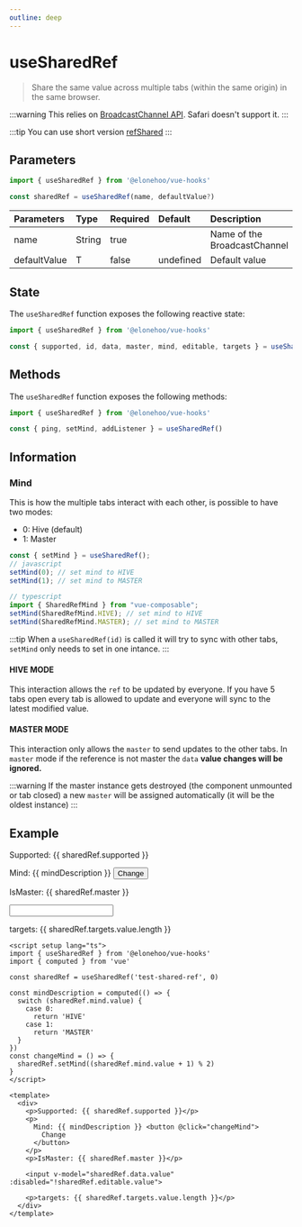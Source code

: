 ```yaml
---
outline: deep
---
```


<script setup lang="ts">
import { useSharedRef } from '@elonehoo/vue-hooks'
import { computed } from 'vue'

const sharedRef = useSharedRef('test-shared-ref', 0)

const mindDescription = computed(() => {
  switch (sharedRef.mind.value) {
    case 0:
      return 'HIVE'
    case 1:
      return 'MASTER'
  }
})
const changeMind = () => {
  sharedRef.setMind((sharedRef.mind.value + 1) % 2)
}
</script>

# useSharedRef

> Share the same value across multiple tabs (within the same origin) in the same browser.

:::warning
This relies on [BroadcastChannel API](./broadcastChannel). Safari doesn't support it.
:::

:::tip
You can use short version [refShared](./refShared)
:::

## Parameters

```typescript
import { useSharedRef } from '@elonehoo/vue-hooks'

const sharedRef = useSharedRef(name, defaultValue?)
```

| Parameters | Type | Required | Default | Description |
| :--------- | :---- | :-------- | :------- | :---------- |
| name | String | true | | Name of the BroadcastChannel |
| defaultValue | T | false | undefined | Default value |

## State

The `useSharedRef` function exposes the following reactive state:

```typescript
import { useSharedRef } from '@elonehoo/vue-hooks'

const { supported, id, data, master, mind, editable, targets } = useSharedRef()
```

## Methods

The `useSharedRef` function exposes the following methods:

```typescript
import { useSharedRef } from '@elonehoo/vue-hooks'

const { ping, setMind, addListener } = useSharedRef()
```

## Information

### Mind

This is how the multiple tabs interact with each other, is possible to have two modes:

- 0: Hive (default)
- 1: Master

```typescript
const { setMind } = useSharedRef();
// javascript
setMind(0); // set mind to HIVE
setMind(1); // set mind to MASTER

// typescript
import { SharedRefMind } from "vue-composable";
setMind(SharedRefMind.HIVE); // set mind to HIVE
setMind(SharedRefMind.MASTER); // set mind to MASTER
```

:::tip
When a `useSharedRef(id)` is called it will try to sync with other tabs, `setMind` only needs to set in one intance.
:::

#### HIVE MODE

This interaction allows the `ref` to be updated by everyone. If you have 5 tabs open every tab is allowed to update and everyone will sync to the latest modified value.

#### MASTER MODE

This interaction only allows the `master` to send updates to the other tabs. In `master` mode if the reference is not master the `data` **value changes will be ignored.**

:::warning
If the master instance gets destroyed (the component unmounted or tab closed) a new `master` will be assigned automatically (it will be the oldest instance)
:::

## Example


<div>
  <p>Supported: {{ sharedRef.supported }}</p>
  <p>
    Mind: {{ mindDescription }} <button @click="changeMind">
      Change
    </button>
  </p>
  <p>IsMaster: {{ sharedRef.master }}</p>
  <input v-model="sharedRef.data.value" :disabled="!sharedRef.editable.value">
  <p>targets: {{ sharedRef.targets.value.length }}</p>
</div>

```vue
<script setup lang="ts">
import { useSharedRef } from '@elonehoo/vue-hooks'
import { computed } from 'vue'

const sharedRef = useSharedRef('test-shared-ref', 0)

const mindDescription = computed(() => {
  switch (sharedRef.mind.value) {
    case 0:
      return 'HIVE'
    case 1:
      return 'MASTER'
  }
})
const changeMind = () => {
  sharedRef.setMind((sharedRef.mind.value + 1) % 2)
}
</script>

<template>
  <div>
    <p>Supported: {{ sharedRef.supported }}</p>
    <p>
      Mind: {{ mindDescription }} <button @click="changeMind">
        Change
      </button>
    </p>
    <p>IsMaster: {{ sharedRef.master }}</p>

    <input v-model="sharedRef.data.value" :disabled="!sharedRef.editable.value">

    <p>targets: {{ sharedRef.targets.value.length }}</p>
  </div>
</template>
```
